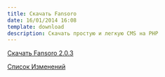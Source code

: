 ```yaml
---
title: Скачать Fansoro
date: 16/01/2014 16:08
template: download
description: Скачать простую и легкую CMS на PHP
---
```


<a href="https://github.com/fansoro-cms/fansoro/releases/download/v2.0.3/fansoro-2.0.3.zip" class="btn btn-black no-margin">Скачать Fansoro 2.0.3</a>  

[Список Изменений](https://github.com/fansoro-cms/fansoro/blob/master/CHANGELOG.md)
